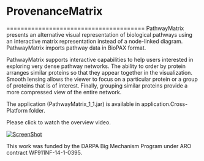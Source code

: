 # ProvenanceMatrix
=======================================
PathwayMatrix presents an alternative visual representation of biological pathways using an interactive matrix representation instead of a node-linked diagram. PathwayMatrix imports pathway data in BioPAX format.

PathwayMatrix supports interactive capabilities to help users interested in exploring very dense pathway networks. The ability to order by protein arranges similar proteins so that they appear together in the visualization. Smooth lensing allows the viewer to focus on a particular protein or a group of proteins that is of interest. Finally, grouping similar proteins provide a more compressed view of the entire network.

The application (PathwayMatrix_1_1.jar) is available in application.Cross-Platform folder.

Please click to watch the overview video.

[![ScreenShot](http://www.cs.uic.edu/~tdang/PathwayMatrix/TeaserVideo.png)](http://www2.cs.uic.edu/~tdang/PathwayMatrix/PathwayMatrixBioVis960x540.mp4)

This work was funded by the DARPA Big Mechanism Program under ARO contract WF911NF-14-1-0395.
